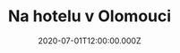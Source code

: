 ---
title: Na hotelu v Olomouci
status: Published
date: 2020-07-01T12:00:00.000Z
text: |-
  V půlce ledna, ve tmě tmoucí,\
  na hotelu v Olomouci.\
  Kdo jste, pane? Šátrám dlaní...\
  řekla bych, že Mastroianni.\
  Ten je ale mrtvej přece.\
  Leží v zemi, a ne v dece,\
  pod níž slyším srdce tlouci\
  na hotelu v Olomouci.

  Má dlaň je jak pytlák v lese,\
  tlukot srdce zrychluje se.\
  Nejste starší ročník, ba ne,\
  rty však máte rozpukané...\
  Moře smutku je holt slané.\
  Chyťte se mne, chyťte, pane!\
  Jsem to stéblo pro tonoucí\
  na hotelu v Olomouci.

  Chytil jste mě smyčkou hada.\
  Ale kdo jsem? Zkuste hádat.\
  No, to sotva uhodnete.\
  Budu totiž vším, čím chcete.\
  Krásnou, blbou, útlou, tučnou,\
  oněmělou, či tak hlučnou\
  až si zacpou uši brouci\
  na hotelu v Olomouci.

  Ztěžka dýchám. Byls jak zvíře.\
  A teď spíš. Jsi se vším smířen.\
  Do ruky si boty beru...\
  Než ti zmizím v ranním šeru,\
  políbím tě. To se může.\
  Líbám přece svého muže.\
  Však víš - změna neublíži.\
  Příští pátek v Kroměříži.
---